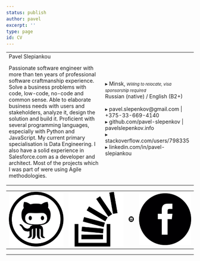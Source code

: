 ```yaml
---
status: publish
author: pavel
excerpt: ''
type: page
id: CV
---
```

<table class="table-no-borders">
    <tr>
        <td class="cv-summary">
            <div class="left-pinned section-header print-only">Pavel Slepiankou</div>
            <p>
                Passionate software engineer with more than ten years of professional software craftmanship experience. Solve a business problems with code, low-code, no-code and common sense. Able to elaborate business needs with users and stakeholders, analyze it, design the solution and build it. Proficient with several programming languages, especially with Python and JavaScript. My current primary specialisation is Data Engineering. I also have a solid experience in Salesforce.com as a developer and architect. Most of the projects which I was part of were using Agile methodologies.
            </p>
        </td>
        <td class="print-only contact-info-section">
            <div class="left-pinned contact-info">▸ Minsk, <i style="font-size:11px">Willing to relocate, visa sponsorship required</i></div>
            <div class="left-pinned contact-info">Russian (native) / English (B2+)</div>
            <br/>
            <div class="left-pinned contact-info">▸ pavel.slepenkov@gmail.com | +375-33-669-4140</div>
            <div class="left-pinned contact-info">▸ github.com/pavel-slepenkov | pavelslepenkov.info</div>
            <div class="left-pinned contact-info">▸ stackoverflow.com/users/798335</div>
            <div class="left-pinned contact-info">▸ linkedin.com/in/pavel-slepiankou</div>
        </td>
    </tr>
</table>

<table class="table-no-borders no-print social-logos-section">
    <tr>
        <td>
            <a class="centered"  href="https://www.github.com/pavel-slepenkov" target="_blank">
                <img class="social-logo" src="images/cv/github-social-logo.svg" alt="github">
            </a>
        </td>
        <td>
            <a class="centered" href="https://www.stackoverflow.com/users/798335/pavel-slepiankou" target="_blank">
                <img class="social-logo" src="images/cv/stack-exchange-symbol.svg" alt="stackoverflow">
            </a>
        </td>
        <td>
            <a class="centered" href="https://www.linkedin.com/in/pavel-slepiankou-76376b35" target="_blank">
                <img class="social-logo" src="images/cv/linkedin-logo-button.svg" alt="linkedin">
            </a>
        </td>
        <td>
            <a class="centered" href="https://www.facebook.com/pavel.slepiankou" target="_blank">
                <img class="social-logo" src="images/cv/facebook-logo-button.svg" alt="blog">
            </a>
        </td>
    <tr>
</table>

<hr>